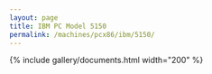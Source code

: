 ```yaml
---
layout: page
title: IBM PC Model 5150
permalink: /machines/pcx86/ibm/5150/
---
```


{% include gallery/documents.html width="200" %}
